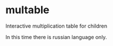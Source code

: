 # multable
Interactive multiplication table for children

In this time there is russian language only.